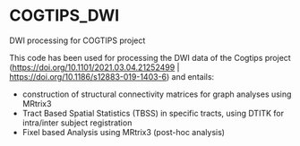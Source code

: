 # COGTIPS_DWI
 DWI processing for COGTIPS project

This code has been used for processing the DWI data of the Cogtips project (https://doi.org/10.1101/2021.03.04.21252499 | https://doi.org/10.1186/s12883-019-1403-6) and entails:

- construction of structural connectivity matrices for graph analyses using MRtrix3
- Tract Based Spatial Statistics (TBSS) in specific tracts, using DTITK for intra/inter subject registration
- Fixel based Analysis using MRtrix3 (post-hoc analysis)
